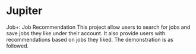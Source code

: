 # Jupiter
Job+: Job Recommendation
This project allow users to search for jobs and save jobs they like under their account. 
It also provide users with recommendations based on jobs they liked. 
The demonstration is as followed. 
